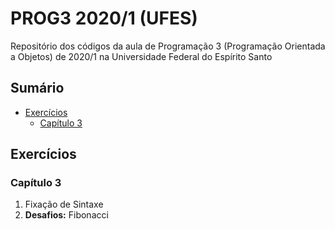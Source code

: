 # PROG3 2020/1 (UFES) <!-- omit in toc -->

Repositório dos códigos da aula de Programação 3 (Programação Orientada a Objetos) de 2020/1 na Universidade Federal do Espírito Santo

## Sumário <!-- omit in toc -->

- [Exercícios](#exerc%c3%adcios)
  - [Capítulo 3](#cap%c3%adtulo-3)

## Exercícios

### Capítulo 3

 1. Fixação de Sintaxe
 2. **Desafios:** Fibonacci
